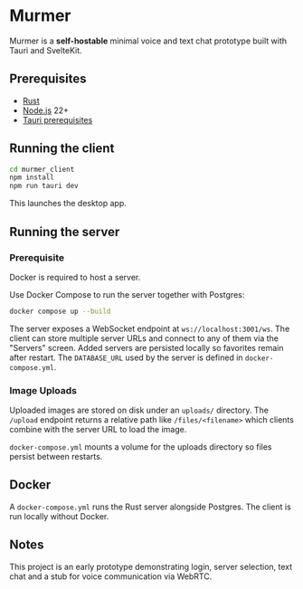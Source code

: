 # Murmer

Murmer is a **self-hostable** minimal voice and text chat prototype built with Tauri and SvelteKit.

## Prerequisites
- [Rust](https://www.rust-lang.org/tools/install)
- [Node.js](https://nodejs.org) 22+
- [Tauri prerequisites](https://v2.tauri.app/start/prerequisites/)

## Running the client
```bash
cd murmer_client
npm install
npm run tauri dev
```
This launches the desktop app.

## Running the server
### Prerequisite
Docker is required to host a server.

Use Docker Compose to run the server together with Postgres:
```bash
docker compose up --build
```
The server exposes a WebSocket endpoint at `ws://localhost:3001/ws`. The client can store multiple server URLs and connect to any of them via the "Servers" screen. Added servers are persisted locally so favorites remain after restart.
The `DATABASE_URL` used by the server is defined in `docker-compose.yml`.

### Image Uploads

Uploaded images are stored on disk under an `uploads/` directory. The `/upload` endpoint returns a relative path like `/files/<filename>` which clients combine with the server URL to load the image.

`docker-compose.yml` mounts a volume for the uploads directory so files persist between restarts.

## Docker
A `docker-compose.yml` runs the Rust server alongside Postgres. The client is run locally without Docker.

## Notes
This project is an early prototype demonstrating login, server selection, text chat and a stub for voice communication via WebRTC.
